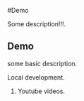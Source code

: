 #Demo

Some description!!!.

## Demo

some basic description.

Local development.

1. Youtube videos.
